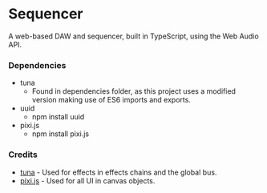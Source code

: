 # Sequencer
A web-based DAW and sequencer, built in TypeScript, using the Web Audio API.

### Dependencies
- tuna
    - Found in dependencies folder, as this project uses a modified version making use of ES6 imports and exports.
- uuid
    - npm install uuid
- pixi.js
    - npm install pixi.js


### Credits
- [tuna](https://github.com/Theodeus/tuna) - Used for effects in effects chains and the global bus.
- [pixi.js](https://www.pixijs.com/) - Used for all UI in canvas objects.